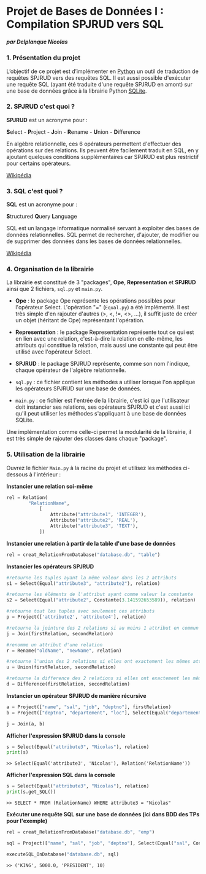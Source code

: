 # Projet de Bases de Données I : Compilation SPJRUD vers SQL

##### par Delplanque Nicolas

### 1. Présentation du projet
L’objectif de ce projet est d’implémenter en [Python](https://www.python.org/) un outil de traduction de requêtes SPJRUD vers des requêtes SQL. 
Il est aussi possible d'exécuter une requête SQL (ayant été traduite d'une requête SPJRUD en amont) sur une base de données grâce à la librairie Python [SQLite](https://docs.python.org/3/library/sqlite3.html).

### 2. SPJRUD c'est quoi ?
**SPJRUD** est un acronyme pour :

**S**elect - **P**roject - **J**oin - **R**ename - **U**nion - **D**ifference

En algèbre relationnelle, ces 6 opérateurs permettent d'effectuer des opérations sur des relations. Ils peuvent être facilement traduit en SQL, en y ajoutant quelques conditions supplémentaires car SPJRUD est plus restrictif pour certains opérateurs.

[Wikipédia](https://fr.wikipedia.org/wiki/Alg%C3%A8bre_relationnelle#:~:text=L'alg%C3%A8bre%20relationnelle%20est%20un,des%20bases%20de%20donn%C3%A9es%20relationnelles.)

### 3. SQL c'est quoi ?
**SQL** est un acronyme pour :

**S**tructured **Q**uery **L**anguage

SQL est un langage informatique normalisé servant à exploiter des bases de données relationnelles. SQL permet de rechercher, d'ajouter, de modifier ou de supprimer des données dans les bases de données relationnelles. 

[Wikipédia](https://fr.wikipedia.org/wiki/Structured_Query_Language#:~:text=SQL%20(sigle%20de%20Structured%20Query,des%20bases%20de%20donn%C3%A9es%20relationnelles.)) 

### 4. Organisation de la librairie
La librairie est constitué de 3 "packages", **Ope**, **Representation** et **SPJRUD** ainsi que 2 fichiers, `sql.py` et `main.py`.

+ **Ope** : le package Ope représente les opérations possibles pour l'opérateur Select. L'opération "=" (`Equal.py`) a été implémenté. Il est très simple d'en rajouter d'autres (>, <, !=, <>, ...), il suffit juste de créer un objet (héritant de Ope) représentant l'opération.

+ **Representation** : le package Representation représente tout ce qui est en lien avec une relation, c'est-à-dire la relation en elle-même, les attributs qui constitue la relation, mais aussi une constante qui peut être utilisé avec l'opérateur Select.

+ **SPJRUD** : le package SPJRUD représente, comme son nom l'indique, chaque opérateur de l'algèbre relationnelle.

+ `sql.py` : ce fichier contient les méthodes a utiliser lorsque l'on applique les opérateurs SPJRUD sur une base de données.

+ `main.py` : ce fichier est l'entrée de la librairie, c'est ici que l'utilisateur doit instancier ses relations, ses opérateurs SPJRUD et c'est aussi ici qu'il peut utiliser les méthodes s'appliquant à une base de données SQLite.

Une implémentation comme celle-ci permet la modularité de la librairie, il est très simple de rajouter des classes dans chaque "package".

### 5. Utilisation de la librairie

Ouvrez le fichier `Main.py` à la racine du projet et utilisez les méthodes ci-dessous à l'intérieur :

**Instancier une relation soi-même**

```python
rel = Relation(
        "RelationName", 
            [
                Attribute("attribute1", 'INTEGER'), 
                Attribute("attribute2", 'REAL'), 
                Attribute("attribute3", 'TEXT'),
            ])
```

**Instancier une relation à partir de la table d'une base de données**

```python
rel = creat_RelationFromDatabase("database.db", "table")
```

**Instancier les opérateurs SPJRUD**

```python
#retourne les tuples ayant la même valeur dans les 2 attributs
s1 = Select(Equal("attribute3", "attribute2"), relation)

#retourne les éléments de l'attribut ayant comme valeur la constante
s2 = Select(Equal("attribute2", Constante(3.141592653589)), relation)
```

```python
#retourne tout les tuples avec seulement ces attributs
p = Project(['attribute2', 'attribute4'], relation)
```

```python
#retourne la jointure des 2 relations si au moins 1 attribut en commun
j = Join(firstRelation, secondRelation)
```

```python
#renomme un attribut d'une relation
r = Rename("oldName", "newName", relation)
```

```python
#retourne l'union des 2 relations si elles ont exactement les mêmes attributs
u = Union(firstRelation, secondRelation)
```

```python
#retourne la difference des 2 relations si elles ont exactement les mêmes attributs
d = Difference(firstRelation, secondRelation)
```

**Instancier un opérateur SPJRUD de manière récursive**

```python
a = Project(["name", "sal", "job", "deptno"], firstRelation)
b = Project(["deptno", "departement", "loc"], Select(Equal("departement", Constante("RESEARCH")), Rename("dname", "departement", secondRelation)))

j = Join(a, b)
```

**Afficher l'expression SPJRUD dans la console**

```python
s = Select(Equal("attribute3", "Nicolas"), relation)
print(s)
```
```
>> Select(Equal('attribute3', 'Nicolas'), Relation('RelationName'))
```

**Afficher l'expression SQL dans la console**

```python
s = Select(Equal("attribute3", "Nicolas"), relation)
print(s.get_SQL())
```
```
>> SELECT * FROM (RelationName) WHERE attribute3 = "Nicolas"
```

**Exécuter une requête SQL sur une base de données (ici dans BDD des TPs pour l'exemple)**

```python
rel = creat_RelationFromDatabase("database.db", "emp")

sql = Project(["name", "sal", "job", "deptno"], Select(Equal("sal", Constante(5000.0)), Rename("ename", "name", rel))).get_SQL()

executeSQL_OnDatabase("database.db", sql)
```
```
>> ('KING', 5000.0, 'PRESIDENT', 10)
```